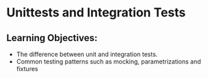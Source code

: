Unittests and Integration Tests
===============================


## Learning Objectives:

- The difference between unit and integration tests.
- Common testing patterns such as mocking, parametrizations and fixtures
